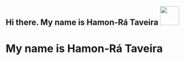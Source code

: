 <h2> Hi there. My name is Hamon-Rá Taveira <img src="https://media.giphy.com/media/R7fGU27uLZZcs/giphy.gif" width="50"></h2>

# My name is Hamon-Rá Taveira


<!--
**Pharaoh00/Pharaoh00** is a ✨ _special_ ✨ repository because its `README.md` (this file) appears on your GitHub profile.

Here are some ideas to get you started:

- 🔭 I’m currently working on ...
- 🌱 I’m currently learning ...
- 👯 I’m looking to collaborate on ...
- 🤔 I’m looking for help with ...
- 💬 Ask me about ...
- 📫 How to reach me: ...
- 😄 Pronouns: ...
- ⚡ Fun fact: ...
-->
